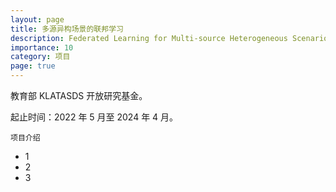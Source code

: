 ```yaml
---
layout: page
title: 多源异构场景的联邦学习
description: Federated Learning for Multi-source Heterogeneous Scenarios
importance: 10
category: 项目
page: true
---
```


教育部 KLATASDS 开放研究基金。

起止时间：2022 年 5 月至 2024 年 4 月。

    项目介绍

- 1
- 2
- 3